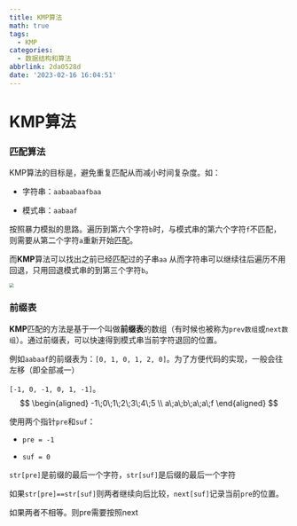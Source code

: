 ```yaml
---
title: KMP算法
math: true
tags:
  - KMP
categories:
  - 数据结构和算法
abbrlink: 2da0528d
date: '2023-02-16 16:04:51'
---
```




# KMP算法

### 匹配算法

KMP算法的目标是，避免重复匹配从而减小时间复杂度。如：

*   字符串：`aabaabaafbaa`

*   模式串：`aabaaf`

按照暴力模拟的思路。遍历到第六个字符`b`时，与模式串的第六个字符`f`不匹配，则需要从第二个字符`a`重新开始匹配。

而**KMP**算法可以找出之前已经匹配过的子串`aa` 从而字符串可以继续往后遍历不用回退，只用回退模式串的到第三个字符`b`。

<img src="https://img.ashechol.top/algorithm/KMP_1.jpg" style="zoom:50%;" />

### 前缀表

**KMP**匹配的方法是基于一个叫做**前缀表**的数组（有时候也被称为`prev数组`或`next数组`）。通过前缀表，可以快速得到模式串当前字符退回的位置。

例如`aabaaf`的前缀表为：`[0, 1, 0, 1, 2, 0]`。为了方便代码的实现，一般会往左移（即全部减一）

`[-1, 0, -1, 0, 1, -1]`。
$$
\begin{aligned}
-1\;0\;1\;2\;3\;4\;5 \\
a\;a\;b\;a\;a\;f 
\end{aligned} 
$$

使用两个指针`pre`和`suf`：

*   `pre = -1`

*   `suf = 0`

`str[pre]`是前缀的最后一个字符，`str[suf]`是后缀的最后一个字符

如果`str[pre]==str[suf]`则两者继续向后比较，`next[suf]`记录当前`pre`的位置。

如果两者不相等。则pre需要按照next

